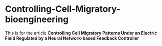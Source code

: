 # Controlling-Cell-Migratory-bioengineering



This is for the article **Controlling Cell Migratory Patterns Under an Electric Field Regulated by a Neural Network-based Feedback Controller**
